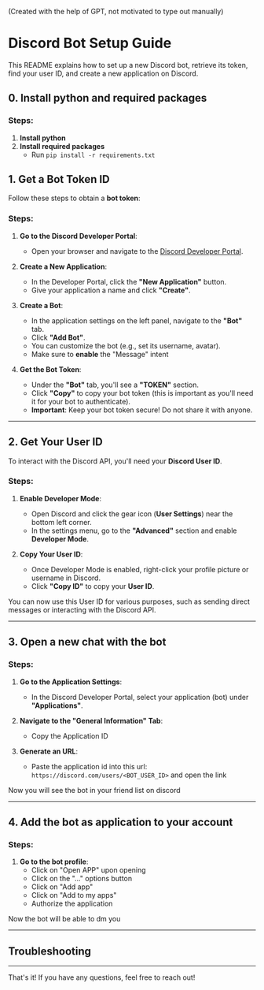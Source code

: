 (Created with the help of GPT, not motivated to type out manually)

# Discord Bot Setup Guide

This README explains how to set up a new Discord bot, retrieve its token, find your user ID, and create a new application on Discord.

## 0. Install python and required packages

### Steps:
1. **Install python**
2. **Install required packages**
    - Run `pip install -r requirements.txt`


## 1. Get a Bot Token ID

Follow these steps to obtain a **bot token**:

### Steps:
1. **Go to the Discord Developer Portal**:
    - Open your browser and navigate to the [Discord Developer Portal](https://discord.com/developers/applications).

2. **Create a New Application**:
    - In the Developer Portal, click the **"New Application"** button.
    - Give your application a name and click **"Create"**.

3. **Create a Bot**:
    - In the application settings on the left panel, navigate to the **"Bot"** tab.
    - Click **"Add Bot"**.
    - You can customize the bot (e.g., set its username, avatar).
    - Make sure to **enable** the "Message" intent

4. **Get the Bot Token**:
    - Under the **"Bot"** tab, you'll see a **"TOKEN"** section.
    - Click **"Copy"** to copy your bot token (this is important as you'll need it for your bot to authenticate).
    - **Important**: Keep your bot token secure! Do not share it with anyone.

---

## 2. Get Your User ID

To interact with the Discord API, you'll need your **Discord User ID**.

### Steps:
1. **Enable Developer Mode**:
    - Open Discord and click the gear icon (**User Settings**) near the bottom left corner.
    - In the settings menu, go to the **"Advanced"** section and enable **Developer Mode**.

2. **Copy Your User ID**:
    - Once Developer Mode is enabled, right-click your profile picture or username in Discord.
    - Click **"Copy ID"** to copy your **User ID**.

You can now use this User ID for various purposes, such as sending direct messages or interacting with the Discord API.

---

## 3. Open a new chat with the bot

### Steps:
1. **Go to the Application Settings**:
    - In the Discord Developer Portal, select your application (bot) under **"Applications"**.

2. **Navigate to the "General Information" Tab**:
    - Copy the Application ID

3. **Generate an URL**:
    - Paste the application id into this url: `https://discord.com/users/<BOT_USER_ID>` and open the link

Now you will see the bot in your friend list on discord

---

## 4. Add the bot as application to your account

### Steps:
1. **Go to the bot profile**:
    - Click on "Open APP" upon opening
    - Click on the "..." options button
    - Click on "Add app"
    - Click on "Add to my apps"
    - Authorize the application

Now the bot will be able to dm you

---

## Troubleshooting

---

That's it! If you have any questions, feel free to reach out!
